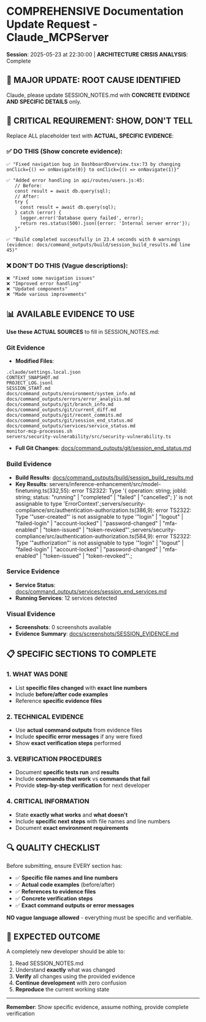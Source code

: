 # COMPREHENSIVE Documentation Update Request - Claude_MCPServer

**Session**: 2025-05-23 at 22:30:00 | **ARCHITECTURE CRISIS ANALYSIS**: Complete

## 🚨 MAJOR UPDATE: ROOT CAUSE IDENTIFIED

Claude, please update SESSION_NOTES.md with **CONCRETE EVIDENCE AND SPECIFIC DETAILS** only.

## 🎯 CRITICAL REQUIREMENT: SHOW, DON'T TELL

Replace ALL placeholder text with **ACTUAL, SPECIFIC EVIDENCE**:

### ✅ DO THIS (Show concrete evidence):
```
✅ "Fixed navigation bug in DashboardOverview.tsx:73 by changing onClick={() => onNavigate(0)} to onClick={() => onNavigate(1)}"

✅ "Added error handling in api/routes/users.js:45:
   // Before: 
   const result = await db.query(sql);
   // After:
   try {
     const result = await db.query(sql);
   } catch (error) {
     logger.error('Database query failed', error);
     return res.status(500).json({error: 'Internal server error'});
   }"

✅ "Build completed successfully in 23.4 seconds with 0 warnings (evidence: docs/command_outputs/build/session_build_results.md line 45)"
```

### ❌ DON'T DO THIS (Vague descriptions):
```
❌ "Fixed some navigation issues"
❌ "Improved error handling"  
❌ "Updated components"
❌ "Made various improvements"
```

## 📊 AVAILABLE EVIDENCE TO USE

**Use these ACTUAL SOURCES** to fill in SESSION_NOTES.md:

### Git Evidence
- **Modified Files**: 
```
.claude/settings.local.json
CONTEXT_SNAPSHOT.md
PROJECT_LOG.jsonl
SESSION_START.md
docs/command_outputs/environment/system_info.md
docs/command_outputs/errors/error_analysis.md
docs/command_outputs/git/branch_info.md
docs/command_outputs/git/current_diff.md
docs/command_outputs/git/recent_commits.md
docs/command_outputs/git/session_end_status.md
docs/command_outputs/services/service_status.md
monitor-mcp-processes.sh
servers/security-vulnerability/src/security-vulnerability.ts
```
- **Full Git Changes**: [docs/command_outputs/git/session_end_status.md](docs/command_outputs/git/session_end_status.md)

### Build Evidence  
- **Build Results**: [docs/command_outputs/build/session_build_results.md](docs/command_outputs/build/session_build_results.md)
- **Key Results**: servers/inference-enhancement/src/model-finetuning.ts(332,55): error TS2322: Type '{ operation: string; jobId: string; status: "running" | "completed" | "failed" | "cancelled"; }' is not assignable to type 'ErrorContext'.;servers/security-compliance/src/authentication-authorization.ts(386,9): error TS2322: Type '"user-created"' is not assignable to type '"login" | "logout" | "failed-login" | "account-locked" | "password-changed" | "mfa-enabled" | "token-issued" | "token-revoked"'.;servers/security-compliance/src/authentication-authorization.ts(584,9): error TS2322: Type '"authorization"' is not assignable to type '"login" | "logout" | "failed-login" | "account-locked" | "password-changed" | "mfa-enabled" | "token-issued" | "token-revoked"'.;

### Service Evidence
- **Service Status**: [docs/command_outputs/services/session_end_services.md](docs/command_outputs/services/session_end_services.md)
- **Running Services**:       12 services detected

### Visual Evidence
- **Screenshots**:        0 screenshots available
- **Evidence Summary**: [docs/screenshots/SESSION_EVIDENCE.md](docs/screenshots/SESSION_EVIDENCE.md)

## 📋 SPECIFIC SECTIONS TO COMPLETE

### 1. WHAT WAS DONE
- List **specific files changed** with **exact line numbers**
- Include **before/after code examples** 
- Reference **specific evidence files**

### 2. TECHNICAL EVIDENCE
- Use **actual command outputs** from evidence files
- Include **specific error messages** if any were fixed
- Show **exact verification steps** performed

### 3. VERIFICATION PROCEDURES
- Document **specific tests run** and **results**
- Include **commands that work** vs **commands that fail**
- Provide **step-by-step verification** for next developer

### 4. CRITICAL INFORMATION  
- State **exactly what works** and **what doesn't**
- Include **specific next steps** with file names and line numbers
- Document **exact environment requirements**

## 🔍 QUALITY CHECKLIST

Before submitting, ensure EVERY section has:
- ✅ **Specific file names and line numbers**
- ✅ **Actual code examples** (before/after)
- ✅ **References to evidence files**
- ✅ **Concrete verification steps**
- ✅ **Exact command outputs or error messages**

**NO vague language allowed** - everything must be specific and verifiable.

## 🎯 EXPECTED OUTCOME

A completely new developer should be able to:
1. Read SESSION_NOTES.md 
2. Understand **exactly** what was changed
3. **Verify** all changes using the provided evidence
4. **Continue development** with zero confusion
5. **Reproduce** the current working state

---
**Remember**: Show specific evidence, assume nothing, provide complete verification

